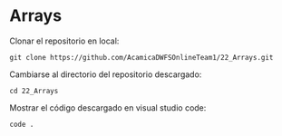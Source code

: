# Arrays

Clonar el repositorio en local:
```
git clone https://github.com/AcamicaDWFSOnlineTeam1/22_Arrays.git
```

Cambiarse al directorio del repositorio descargado:
```
cd 22_Arrays
```

Mostrar el código descargado en visual studio code:
```
code .
```
